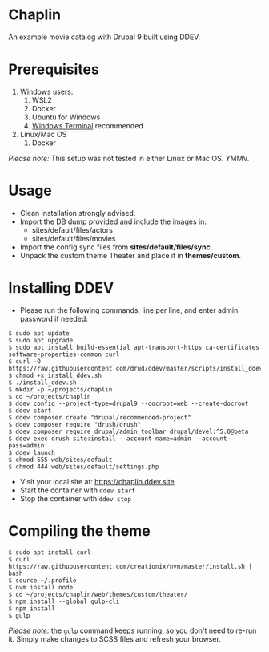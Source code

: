 # Chaplin
An example movie catalog with Drupal 9 built using DDEV.

# Prerequisites
1. Windows users:
   1. WSL2
   2. Docker
   3. Ubuntu for Windows
   4. [Windows Terminal](https://apps.microsoft.com/store/detail/windows-terminal/9N0DX20HK701?hl=en-us&gl=us) recommended.
2. Linux/Mac OS
   1. Docker

*Please note:* This setup was not tested in either Linux or Mac OS. YMMV.

# Usage
- Clean installation strongly advised.
- Import the DB dump provided and include the images in:
  - sites/default/files/actors
  - sites/default/files/movies
- Import the config sync files from **sites/default/files/sync**.
- Unpack the custom theme Theater and place it in **themes/custom**.

# Installing DDEV

- Please run the following commands, line per line, and enter admin password if needed:
```
$ sudo apt update
$ sudo apt upgrade
$ sudo apt install build-essential apt-transport-https ca-certificates software-properties-common curl
$ curl -O https://raw.githubusercontent.com/drud/ddev/master/scripts/install_ddev.sh
$ chmod +x install_ddev.sh
$ ./install_ddev.sh
$ mkdir -p ~/projects/chaplin
$ cd ~/projects/chaplin
$ ddev config --project-type=drupal9 --docroot=web --create-docroot
$ ddev start
$ ddev composer create "drupal/recommended-project"
$ ddev composer require "drush/drush"
$ ddev composer require drupal/admin_toolbar drupal/devel:^5.0@beta 
$ ddev exec drush site:install --account-name=admin --account-pass=admin
$ ddev launch
$ chmod 555 web/sites/default
$ chmod 444 web/sites/default/settings.php
```

- Visit your local site at: https://chaplin.ddev.site
- Start the container with ```ddev start```
- Stop the container with ```ddev stop```

# Compiling the theme

```
$ sudo apt install curl
$ curl https://raw.githubusercontent.com/creationix/nvm/master/install.sh | bash
$ source ~/.profile
$ nvm install node
$ cd ~/projects/chaplin/web/themes/custom/theater/
$ npm install --global gulp-cli
$ npm install
$ gulp
```

*Please note:* the ```gulp``` command keeps running, so you don't need to re-run it. Simply make changes to SCSS files and refresh your browser.
